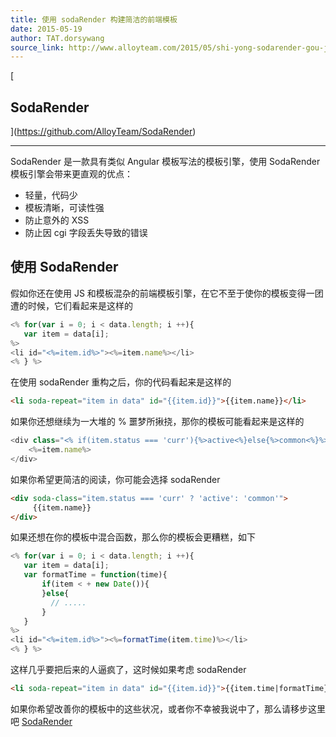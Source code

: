 ```yaml
---
title: 使用 sodaRender 构建简洁的前端模板
date: 2015-05-19
author: TAT.dorsywang
source_link: http://www.alloyteam.com/2015/05/shi-yong-sodarender-gou-jian-jian-jie-di-qian-duan-mo-ban/
---
```


<!-- {% raw %} - for jekyll -->

\[

## SodaRender

](<https://github.com/AlloyTeam/SodaRender>)

* * *

SodaRender 是一款具有类似 Angular 模板写法的模板引擎，使用 SodaRender 模板引擎会带来更直观的优点：

-   轻量，代码少
-   模板清晰，可读性强
-   防止意外的 XSS
-   防止因 cgi 字段丢失导致的错误

## 使用 SodaRender

假如你还在使用 JS 和模板混杂的前端模板引擎，在它不至于使你的模板变得一团遭的时候，它们看起来是这样的

```javascript
<% for(var i = 0; i < data.length; i ++){
   var item = data[i];
%>
<li id="<%=item.id%>"><%=item.name%></li>
<% } %>
```

在使用 sodaRender 重构之后，你的代码看起来是这样的

```html
<li soda-repeat="item in data" id="{{item.id}}">{{item.name}}</li>
```

如果你还想继续为一大堆的 % 噩梦所揪挠，那你的模板可能看起来是这样的

```javascript
<div class="<% if(item.status === 'curr'){%>active<%}else{%>common<%}%>">
    <%=item.name%>
</div>
```

如果你希望更简洁的阅读，你可能会选择 sodaRender

```html
<div soda-class="item.status === 'curr' ? 'active': 'common'">
     {{item.name}}
</div>
```

如果还想在你的模板中混合函数，那么你的模板会更糟糕，如下

```javascript
<% for(var i = 0; i < data.length; i ++){
   var item = data[i];
   var formatTime = function(time){
       if(item < + new Date()){
       }else{
         // .....
       }
   }
%>
<li id="<%=item.id%>"><%=formatTime(item.time)%></li>
<% } %>
```

这样几乎要把后来的人逼疯了，这时候如果考虑 sodaRender

```html
<li soda-repeat="item in data" id="{{item.id}}">{{item.time|formatTime}}</li>
```

如果你希望改善你的模板中的这些状况，或者你不幸被我说中了，那么请移步这里吧 [SodaRender](https://github.com/AlloyTeam/SodaRender)


<!-- {% endraw %} - for jekyll -->